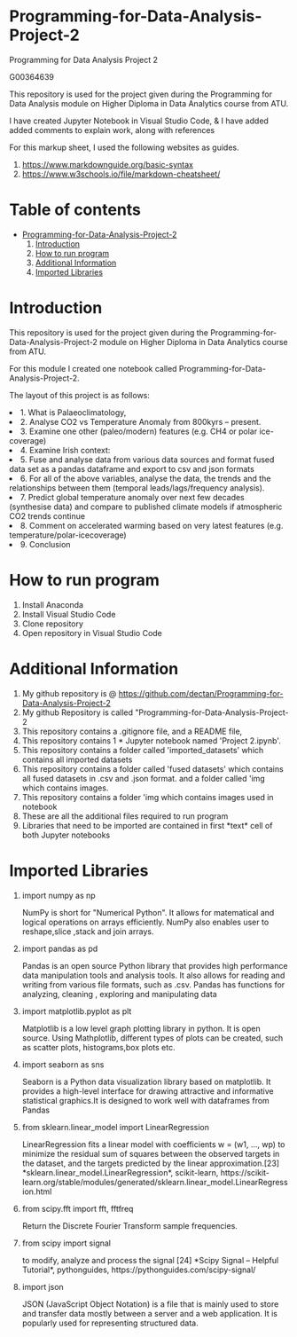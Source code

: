 # Programming-for-Data-Analysis-Project-2
Programming for Data Analysis Project 2


<p>G00364639</p>
<p>This repository is used for the project given during the Programming for Data Analysis module on Higher Diploma in Data Analytics course from ATU.</p>

<p>I have created Jupyter Notebook in Visual Studio Code, & I have added added comments to explain work, along with references<br>

<p>For this markup sheet, I used the following websites as guides.<br>

<ol>
<li><a href="#">https://www.markdownguide.org/basic-syntax</a></li>
<li><a href="#">https://www.w3schools.io/file/markdown-cheatsheet/</a></li></p>
</ol>

# **Table of contents**
* [Programming-for-Data-Analysis-Project-2](Programming-for-Data-Analysis-Project-2)
    1. [Introduction](#Introduction)
    2. [How to run program](#How-to-run-program)
    3. [Additional Information](#Additional-Information)
    4. [Imported Libraries](#Imported-Libraries)

# Introduction #

<p>This repository is used for the project given during the Programming-for-Data-Analysis-Project-2 module on Higher Diploma in Data Analytics course from ATU.</p>

<p>For this module I created one notebook called Programming-for-Data-Analysis-Project-2.</p>

<p>
The layout of this project is as follows:</p>


<li> 1. What is Palaeoclimatology, </li>
<li> 2. Analyse CO2 vs Temperature Anomaly from 800kyrs – present. </li>
<li> 3. Examine one other (paleo/modern) features (e.g. CH4 or polar ice-coverage) </li>
<li> 4. Examine Irish context: </li>
<li> 5. Fuse and analyse data from various data sources and format fused data set as a pandas dataframe and export to csv and json formats  </li> 
<li> 6. For all of the above variables, analyse the data, the trends and the relationships between them (temporal leads/lags/frequency analysis).  </li> 
<li> 7. Predict global temperature anomaly over next few decades (synthesise data) and compare to published climate models if atmospheric CO2 trends continue   </li>
<li> 8. Comment on accelerated warming based on very latest features (e.g. temperature/polar-icecoverage) </li>
<li> 9. Conclusion </li>

</p>

# How to run program #
<ol>
<li> Install Anaconda </li>
<li> Install Visual Studio Code </li>   
<li> Clone repository </li> 
<li> Open repository in Visual Studio Code </li>
</ol>

# Additional Information #
<ol>
<li> My github repository is @ <a href="#">https://github.com/dectan/Programming-for-Data-Analysis-Project-2</a></li>
<li> My github Repository is called "Programming-for-Data-Analysis-Project-2</li>   
<li> This repository contains a .gitignore file, and a README file, </li> 
<li> This repository contains 1 *  Jupyter notebook named 'Project 2.ipynb'.</li> 
<li> This repository contains a folder called 'imported_datasets' which contains all imported datasets</li> 
<li> This repository contains a folder called 'fused datasets' which contains all fused datasets in .csv and .json format. and a folder called 'img which contains images.</li>   
<li> This repository contains a folder 'img which contains images used in notebook</li>     
<li> These are all the additional files required to run program </li>
<li> Libraries that need to be imported are contained in first *text* cell of both Jupyter notebooks </li> 
</ol>

# Imported Libraries #
<ol>
<li>import numpy as np</li>
<p> NumPy is short for "Numerical Python". It allows for matematical and logical operations on arrays efficiently. NumPy also enables user to reshape,slice ,stack and join arrays.</p>
<li>import pandas as pd</li>
<p>Pandas is an open source Python library that provides high performance data manipulation tools and analysis tools. It also allows for reading and writing from various file formats, such as .csv. Pandas has functions for analyzing, cleaning , exploring and manipulating data</p>
<li>import matplotlib.pyplot as plt</li>
<p>Matplotlib is a low level graph plotting library in python. It is open source. Using Mathplotlib, different types of plots can be created, such as scatter plots, histograms,box plots etc.</p>
<li>import seaborn as sns</li>
<p>Seaborn is a Python data visualization library based on matplotlib. It provides a high-level interface for drawing attractive and informative statistical graphics.It is designed to work well with dataframes from Pandas</p>
<li>from sklearn.linear_model import LinearRegression</li>
<p>LinearRegression fits a linear model with coefficients w = (w1, …, wp) to minimize the residual sum of squares between the observed targets in the dataset, and the targets predicted by the linear approximation.[23] *sklearn.linear_model.LinearRegression*, scikit-learn, https://scikit-learn.org/stable/modules/generated/sklearn.linear_model.LinearRegression.html</p>
<li>from scipy.fft import fft, fftfreq</li>
<p>Return the Discrete Fourier Transform sample frequencies.</p>
<li>from scipy import signal</li>
<p>to modify, analyze and process the signal [24] *Scipy Signal – Helpful Tutorial*, pythonguides, https://pythonguides.com/scipy-signal/</p> 
<li>import json</li>
<p> JSON  (JavaScript Object Notation) is a file that is mainly used to store and transfer data mostly between a server and a web application. It is popularly used for representing structured data.</p> 
<p></p> 
</ol>
